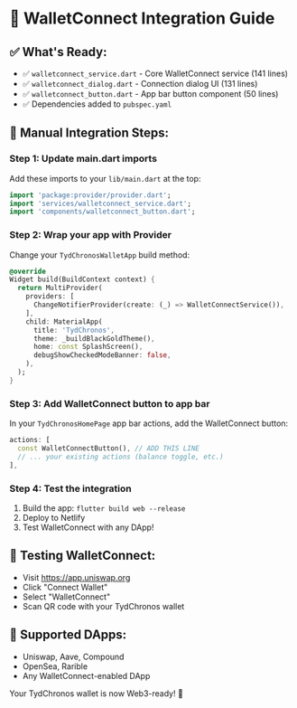 # 🚀 WalletConnect Integration Guide

## ✅ What's Ready:
- ✅ `walletconnect_service.dart` - Core WalletConnect service (141 lines)
- ✅ `walletconnect_dialog.dart` - Connection dialog UI (131 lines)
- ✅ `walletconnect_button.dart` - App bar button component (50 lines)
- ✅ Dependencies added to `pubspec.yaml`

## 🔧 Manual Integration Steps:

### Step 1: Update main.dart imports
Add these imports to your `lib/main.dart` at the top:
```dart
import 'package:provider/provider.dart';
import 'services/walletconnect_service.dart';
import 'components/walletconnect_button.dart';
```

### Step 2: Wrap your app with Provider
Change your `TydChronosWalletApp` build method:
```dart
@override
Widget build(BuildContext context) {
  return MultiProvider(
    providers: [
      ChangeNotifierProvider(create: (_) => WalletConnectService()),
    ],
    child: MaterialApp(
      title: 'TydChronos',
      theme: _buildBlackGoldTheme(),
      home: const SplashScreen(),
      debugShowCheckedModeBanner: false,
    ),
  );
}
```

### Step 3: Add WalletConnect button to app bar
In your `TydChronosHomePage` app bar actions, add the WalletConnect button:
```dart
actions: [
  const WalletConnectButton(), // ADD THIS LINE
  // ... your existing actions (balance toggle, etc.)
],
```

### Step 4: Test the integration
1. Build the app: `flutter build web --release`
2. Deploy to Netlify
3. Test WalletConnect with any DApp!

## 🎯 Testing WalletConnect:
- Visit https://app.uniswap.org
- Click "Connect Wallet"
- Select "WalletConnect"
- Scan QR code with your TydChronos wallet

## 📱 Supported DApps:
- Uniswap, Aave, Compound
- OpenSea, Rarible
- Any WalletConnect-enabled DApp

Your TydChronos wallet is now Web3-ready! 🚀
